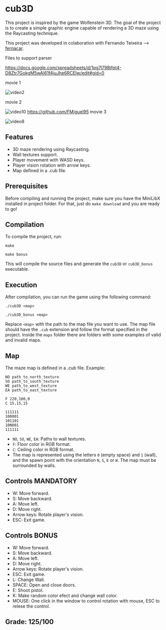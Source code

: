 # cub3D

This project is inspired by the game Wolfenstein 3D. The goal of the project is to create a simple graphic engine capable of rendering a 3D maze using the Raycasting technique.

This project was developed in colaboration with Fernando Teixeira --> [fernacar](https://github.com/FMiguel95).

Files to support parser

https://docs.google.com/spreadsheets/d/1qg7l79Bjfqt4-D8Ztr7GokgM5wAl61f4juJhe6RCElw/edit#gid=0

movie 1

![video2](https://github.com/krammersf/4cub3D_fred/assets/127677607/7e644a9a-efb2-4133-838c-fedf11aa31f1)

movie 2

![video10](https://github.com/krammersf/4cub3D_fred/assets/127677607/66ce046c-dc95-405f-a8cd-59ca64e4addd)
https://github.com/FMiguel95
movie 3

![video8](https://github.com/krammersf/4cub3D_fred/assets/127677607/dc6c8cd3-d467-4985-aaa1-b0a1f879dc98)


## Features

- 3D maze rendering using Raycasting.
- Wall textures support.
- Player movement with WASD keys.
- Player vision rotation with arrow keys.
- Map defined in a .cub file.

## Prerequisites

Before compiling and running the project, make sure you have the MiniLibX installed in project folder. For that, just do `make download` and you are ready to go!

## Compilation

To compile the project, run:
```shell
make
```
```shell
make bonus
```
This will compile the source files and generate the `cub3D` or `cub3D_bonus` executable.

## Execution
After compilation, you can run the game using the following command:

```shell
./cub3D <map>
```
```shell
./cub3D_bonus <map>
```

Replace `<map>` with the path to the map file you want to use. The map file should have the `.cub` extension and follow the format specified in the project.
Inside the `maps` folder there are folders with some examples of valid and invalid maps.

## Map

The maze map is defined in a .cub file. Example:

```plaintext
NO path_to_north_texture
SO path_to_south_texture
WE path_to_west_texture
EA path_to_east_texture

F 220,100,0
C 15,15,15

111111
100001
101101
10N001
111111
```

- `NO`, `SO`, `WE`, `EA`: Paths to wall textures.
- `F`: Floor color in RGB format.
- `C`: Ceiling color in RGB format.
- The map is represented using the letters `0` (empty space) and `1` (wall), and the spawn point with the orientation `N`, `S`, `E` or `W`. The map must be surrounded by walls.

## Controls MANDATORY

- W: Move forward.
- S: Move backward.
- A: Move left.
- D: Move right.
- Arrow keys: Rotate player's vision.
- ESC: Exit game.

## Controls BONUS

- W: Move forward.
- S: Move backward.
- A: Move left.
- D: Move right.
- Arrow keys: Rotate player's vision.
- ESC: Exit game.
- L: Change Wall.
- SPACE: Open and close doors.
- E: Shoot pistol.
- K: Make random color efect and change wall color. 
- MOUSE: One click in the window to control rotation with mouse, ESC to relese the control.

## Grade: 125/100

